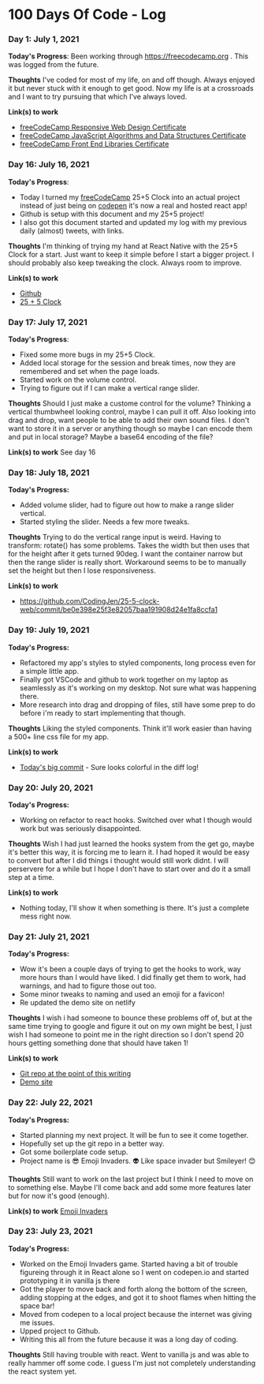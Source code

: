 # 100 Days Of Code - Log

### Day 1: July 1, 2021

**Today's Progress**: Been working through <https://freecodecamp.org> . This was logged from the future.

**Thoughts** I've coded for most of my life, on and off though. Always enjoyed it but never stuck with it enough to get good. Now my life is at a crossroads and I want to try pursuing that which I've always loved.

**Link(s) to work**

- [freeCodeCamp Responsive Web Design Certificate](https://www.freecodecamp.org/certification/codingjen/responsive-web-design)
- [freeCodeCamp JavaScript Algorithms and Data Structures Certificate](https://www.freecodecamp.org/certification/codingjen/javascript-algorithms-and-data-structures)
- [freeCodeCamp Front End Libraries Certificate](https://www.freecodecamp.org/certification/codingjen/front-end-libraries)

### Day 16: July 16, 2021

**Today's Progress**:

- Today I turned my [freeCodeCamp](https://www.freecodecamp.org/) 25+5 Clock into an actual project instead of just being on [codepen](https://codepen.io) it's now a real and hosted react app!
- Github is setup with this document and my 25+5 project!
- I also got this document started and updated my log with my previous daily (almost) tweets, with links.

**Thoughts** I'm thinking of trying my hand at React Native with the 25+5 Clock for a start. Just want to keep it simple before I start a bigger project. I should probably also keep tweaking the clock. Always room to improve.

**Link(s) to work**

- [Github](https://github.com/CodingJen)
- [25 + 5 Clock](https://vibrant-bartik-bf8769.netlify.app/)

### Day 17: July 17, 2021

**Today's Progress**:

- Fixed some more bugs in my 25+5 Clock.
- Added local storage for the session and break times, now they are remembered and set when the page loads.
- Started work on the volume control.
- Trying to figure out if I can make a vertical range slider.

**Thoughts** Should I just make a custome control for the volume? Thinking a vertical thumbwheel looking control, maybe I can pull it off. Also looking into drag and drop, want people to be able to add their own sound
files. I don't want to store it in a server or anything though so maybe I can encode them and put in local storage? Maybe a base64 encoding of the file?

**Link(s) to work**
See day 16

### Day 18: July 18, 2021

**Today's Progress:**

- Added volume slider, had to figure out how to make a range slider vertical.
- Started styling the slider. Needs a few more tweaks.

**Thoughts** Trying to do the vertical range input is weird. Having to transform: rotate() has some problems. Takes the width but then uses that for the height after it gets turned 90deg.
I want the container narrow but then the range slider is really short. Workaround seems to be to manually set the height but then I lose responsiveness.

**Link(s) to work**

- https://github.com/CodingJen/25-5-clock-web/commit/be0e398e25f3e82057baa191908d24e1fa8ccfa1

### Day 19: July 19, 2021

**Today's Progress:**

- Refactored my app's styles to styled components, long process even for a simple little app.
- Finally got VSCode and github to work together on my laptop as seamlessly as it's working on my desktop. Not sure what was happening there.
- More research into drag and dropping of files, still have some prep to do before i'm ready to start implementing that though.

**Thoughts**
Liking the styled components. Think it'll work easier than having a 500+ line css file for my app.

**Link(s) to work**

- [Today's big commit](https://github.com/CodingJen/25-5-clock-web/commit/6e88dced5e9dfaaaaf3d57f6e43ba770494763e4) - Sure looks colorful in the diff log!

### Day 20: July 20, 2021

**Today's Progress:**

- Working on refactor to react hooks. Switched over what I though would work but was seriously disappointed.

**Thoughts**
Wish I had just learned the hooks system from the get go, maybe it's better this way, it is forcing me to learn it. I had hoped it would be
easy to convert but after I did things i thought would still work didnt. I will perservere for a while but I hope I don't have to start over
and do it a small step at a time.

**Link(s) to work**

- Nothing today, I'll show it when something is there. It's just a complete mess right now.

### Day 21: July 21, 2021

**Today's Progress:**

- Wow it's been a couple days of trying to get the hooks to work, way more hours than I would have liked. I did finally get them to work, had warnings, and had to figure those out too.
- Some minor tweaks to naming and used an emoji for a favicon!
- Re updated the demo site on netlify

**Thoughts**
I wish i had someone to bounce these problems off of, but at the same time trying to google and figure it out on my own might be best, I just wish I had someone to point me in the right direction so I don't spend 20 hours getting something done that should have taken 1!

**Link(s) to work**

- [Git repo at the point of this writing](https://github.com/CodingJen/25-5-clock-web/tree/4a900bc7089824eb36691e87b7768657b687b763)
- [Demo site](https://vibrant-bartik-bf8769.netlify.app/)

### Day 22: July 22, 2021

**Today's Progress:**

- Started planning my next project. It will be fun to see it come together.
- Hopefully set up the git repo in a better way.
- Got some boilerplate code setup.
- Project name is 😎 Emoji Invaders. 👽 Like space invader but Smileyer! 😊

**Thoughts**
Still want to work on the last project but I think I need to move on to something else. Maybe I'll come back and add some more features later but for now it's good (enough).

**Link(s) to work**
[Emoji Invaders](https://github.com/CodingJen/emoji-invaders)

### Day 23: July 23, 2021

**Today's Progress:**

- Worked on the Emoji Invaders game. Started having a bit of trouble figureing through it in React alone so I went on codepen.io and started prototyping it in vanilla js there
- Got the player to move back and forth along the bottom of the screen, adding stopping at the edges, and got it to shoot flames when hitting the space bar!
- Moved from codepen to a local project because the internet was giving me issues.
- Upped project to Github.
- Writing this all from the future because it was a long day of coding.

**Thoughts**
Still having trouble with react. Went to vanilla js and was able to really hammer off some code. I guess I'm just not completely understanding the react system yet.
